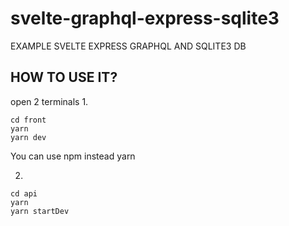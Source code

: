 # svelte-graphql-express-sqlite3
EXAMPLE SVELTE EXPRESS GRAPHQL AND SQLITE3 DB

## HOW TO USE IT?
open 2 terminals
1.
```
cd front
yarn
yarn dev
```

You can use npm instead yarn

2.
```
cd api
yarn
yarn startDev
```
